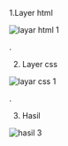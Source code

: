 1.Layer html

![layar html 1](https://user-images.githubusercontent.com/101391579/161604147-54d03673-276a-42f0-be7b-5f4e48f0f738.png)

.

2. Layer css

![layar css 1](https://user-images.githubusercontent.com/101391579/161604600-80ac2371-e359-4e50-8f02-b0e0fdf57fd5.png)

.

3. Hasil

![hasil 3](https://user-images.githubusercontent.com/101391579/161604976-a75b3aca-5619-4af8-af6c-528bfeb710ee.png)



